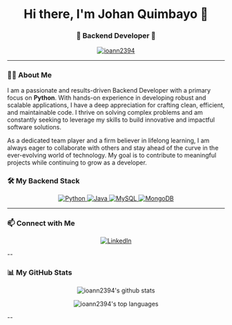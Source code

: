 <h1 align="center">Hi there, I'm Johan Quimbayo 👋</h1>
<h3 align="center">🐍 Backend Developer 🚀</h3>

<p align="center">
  <a href="https://github.com/ioann2394">
    <img src="https://komarev.com/ghpvc/?username=ioann2394&label=Profile%20views&color=0e75b6&style=flat-square" alt="ioann2394" />
  </a>
</p>

---

### 👨‍💻 About Me

I am a passionate and results-driven Backend Developer with a primary focus on **Python**. With hands-on experience in developing robust and scalable applications, I have a deep appreciation for crafting clean, efficient, and maintainable code. I thrive on solving complex problems and am constantly seeking to leverage my skills to build innovative and impactful software solutions.

As a dedicated team player and a firm believer in lifelong learning, I am always eager to collaborate with others and stay ahead of the curve in the ever-evolving world of technology. My goal is to contribute to meaningful projects while continuing to grow as a developer.


### 🛠️ My Backend Stack

<p align="center">
  <a href="https://www.python.org" target="_blank" rel="noreferrer">
    <img src="https://img.shields.io/badge/Python-3776AB?style=for-the-badge&logo=python&logoColor=white" alt="Python"/>
  </a>
  <a href="https://www.java.com" target="_blank" rel="noreferrer">
    <img src="https://img.shields.io/badge/Java-ED8B00?style=for-the-badge&logo=openjdk&logoColor=white" alt="Java"/>
  </a>
  <a href="https://www.mysql.com/" target="_blank" rel="noreferrer">
    <img src="https://img.shields.io/badge/MySQL-4479A1?style=for-the-badge&logo=mysql&logoColor=white" alt="MySQL"/>
  </a>
  <a href="https://www.mongodb.com/" target="_blank" rel="noreferrer">
    <img src="https://img.shields.io/badge/MongoDB-47A248?style=for-the-badge&logo=mongodb&logoColor=white" alt="MongoDB"/>
  </a>
</p>

---

### 📫 Connect with Me

<p align="center">

  <a href="https://www.linkedin.com/in/johan-sebastian-quimbayo-4a65b0274/" target="_blank">
    <img src="https://img.shields.io/badge/LinkedIn-0077B5?style=for-the-badge&logo=linkedin&logoColor=white" alt="LinkedIn"/>
  </a>
</p>

--
### 📊 My GitHub Stats

<p align="center">
  <img align="center" src="https://github-readme-stats.vercel.app/api?username=ioann2394&show_icons=true&locale=en&theme=tokyonight&hide_border=true" alt="ioann2394's github stats" />
</p>
<p align="center">
  <img align="center" src="https://github-readme-stats.vercel.app/api/top-langs?username=ioann2394&layout=compact&locale=en&theme=tokyonight&hide_border=true" alt="ioann2394's top languages" />
</p>

--
